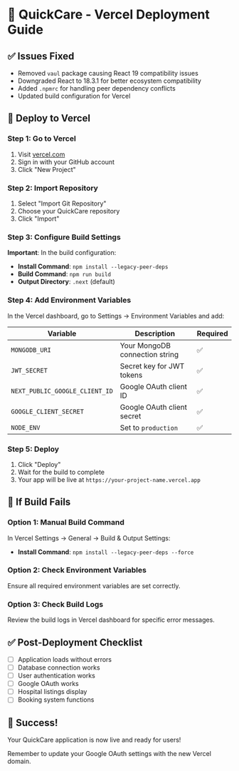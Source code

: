 # 🚀 QuickCare - Vercel Deployment Guide

## ✅ Issues Fixed
- Removed `vaul` package causing React 19 compatibility issues
- Downgraded React to 18.3.1 for better ecosystem compatibility
- Added `.npmrc` for handling peer dependency conflicts
- Updated build configuration for Vercel

## 🚀 Deploy to Vercel

### Step 1: Go to Vercel
1. Visit [vercel.com](https://vercel.com)
2. Sign in with your GitHub account
3. Click "New Project"

### Step 2: Import Repository
1. Select "Import Git Repository"
2. Choose your QuickCare repository
3. Click "Import"

### Step 3: Configure Build Settings
**Important**: In the build configuration:
- **Install Command**: `npm install --legacy-peer-deps`
- **Build Command**: `npm run build`
- **Output Directory**: `.next` (default)

### Step 4: Add Environment Variables
In the Vercel dashboard, go to Settings → Environment Variables and add:

| Variable | Description | Required |
|----------|-------------|----------|
| `MONGODB_URI` | Your MongoDB connection string | ✅ |
| `JWT_SECRET` | Secret key for JWT tokens | ✅ |
| `NEXT_PUBLIC_GOOGLE_CLIENT_ID` | Google OAuth client ID | ✅ |
| `GOOGLE_CLIENT_SECRET` | Google OAuth client secret | ✅ |
| `NODE_ENV` | Set to `production` | ✅ |

### Step 5: Deploy
1. Click "Deploy"
2. Wait for the build to complete
3. Your app will be live at `https://your-project-name.vercel.app`

## 🔧 If Build Fails

### Option 1: Manual Build Command
In Vercel Settings → General → Build & Output Settings:
- **Install Command**: `npm install --legacy-peer-deps --force`

### Option 2: Check Environment Variables
Ensure all required environment variables are set correctly.

### Option 3: Check Build Logs
Review the build logs in Vercel dashboard for specific error messages.

## ✅ Post-Deployment Checklist
- [ ] Application loads without errors
- [ ] Database connection works
- [ ] User authentication works
- [ ] Google OAuth works
- [ ] Hospital listings display
- [ ] Booking system functions

## 🎉 Success!
Your QuickCare application is now live and ready for users!

Remember to update your Google OAuth settings with the new Vercel domain.